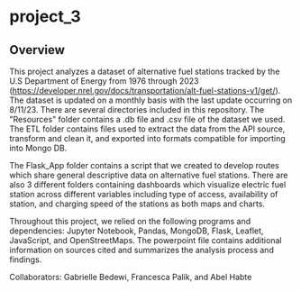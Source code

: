 # project_3

## Overview

This project analyzes a dataset of alternative fuel stations tracked by the U.S Department of Energy from 1976 through 2023 (https://developer.nrel.gov/docs/transportation/alt-fuel-stations-v1/get/). The dataset is updated on a monthly basis with the last update occurring on 8/11/23. There are several directories included in this repository. The "Resources" folder contains a .db file and .csv file of the dataset we used. The ETL folder contains files used to extract the data from the API source, transform and clean it, and exported into formats compatible for importing into Mongo DB.

The Flask_App folder contains a script that we created to develop routes which share general descriptive data on alternative fuel stations. There are also 3 different folders containing dashboards which visualize electric fuel station across different variables including type of access, availability of station, and charging speed of the stations as both maps and charts.

Throughout this project, we relied on the following programs and dependencies: Jupyter Notebook, Pandas, MongoDB, Flask, Leaflet, JavaScript, and OpenStreetMaps. The powerpoint file contains additional information on sources cited and summarizes the analysis process and findings.

Collaborators: Gabrielle Bedewi, Francesca Palik, and Abel Habte
